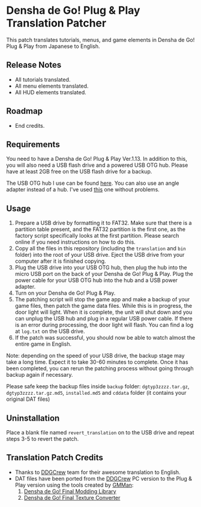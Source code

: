 Densha de Go! Plug & Play Translation Patcher
=======================================

This patch translates tutorials, menus, and game elements in Densha de Go! Plug & Play from Japanese to English. 

Release Notes
------------
- All tutorials translated.
- All menu elements translated.
- All HUD elements translated.

Roadmap
------------
- End credits.

Requirements
------------
You need to have a Densha de Go! Plug & Play Ver.1.13. In addition to this, you
will also need a USB flash drive and a powered USB OTG hub. Please have at
least 2GB free on the USB flash drive for a backup.

The USB OTG hub I use can be found [here](https://www.amazon.ca/gp/product/B07BDJN76M).
You can also use an angle adapter instead of a hub. I've used [this](https://www.amazon.es/dp/B07VRYLJKR) one without problems. 

Usage
-----

1. Prepare a USB drive by formatting it to FAT32. Make sure that there is a
   partition table present, and the FAT32 partition is the first one, as the
   factory script specifically looks at the first partition. Please search
   online if you need instructions on how to do this.
2. Copy all the files in this repository (including the `translation` and `bin` folder) into the root of your USB drive. Eject the USB
   drive from your computer after it is finished copying.
3. Plug the USB drive into your USB OTG hub, then plug the hub into the micro
   USB port on the back of your Densha de Go! Plug & Play. Plug the power
   cable for your USB OTG hub into the hub and a USB power adapter.
4. Turn on your Densha de Go! Plug & Play.
5. The patching script will stop the game app and make a backup of your game
   files, then patch the game data files. While this is in progress, the door light will light. When it is complete, the unit
   will shut down and you can unplug the USB hub and plug in a regular USB
   power cable. If there is an error during processing, the door light will
   flash. You can find a log at `log.txt` on the USB drive.
6. If the patch was successful, you should now be able to watch almost the entire game in English.

Note: depending on the speed of your USB drive, the backup stage may take a
long time. Expect it to take 30-60 minutes to complete. Once it has been
completed, you can rerun the patching process without going through backup
again if necessary. 

Please safe keep the backup files inside `backup` folder: `dgtyp3zzzz.tar.gz`,
`dgtyp3zzzz.tar.gz.md5`, `installed.md5` and `cddata` folder (it contains your original DAT files)


Uninstallation
--------------
Place a blank file named `revert_translation` on to the USB drive and repeat steps 3-5 to
revert the patch.

Translation Patch Credits
--------------
- Thanks to [DDGCrew](https://sites.google.com/view/ddgcrew/games/densha-de-go-final) team for their awesome translation to English.
- DAT files have been ported from the [DDGCrew](https://sites.google.com/view/ddgcrew/games/densha-de-go-final) PC version to the Plug & Play version using the tools created by [GMMan](https://github.com/GMMan):
  1. [Densha de Go! Final Modding Library](https://github.com/GMMan/libdgf) 
  2. [Densha de Go! Final Texture Converter](https://github.com/GMMan/dgf-texture-convert)
